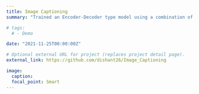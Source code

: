 ```yaml
---
title: Image Captioning
summary: "Trained an Encoder-Decoder type model using a combination of InceptionV3 and LSTM model on the Flickr-8k dataset for generating sentence-based descriptions for an input image. Built a mobile application with the functionality of uploading an image and generating a caption."

# tags:
  # - Demo

date: "2021-11-25T00:00:00Z"

# Optional external URL for project (replaces project detail page).
external_link: https://github.com/dishant26/Image_Captioning

image:
  caption: 
  focal_point: Smart
---
```

